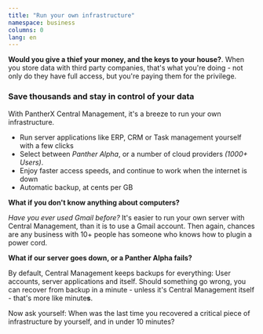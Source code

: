 ```yaml
---
title: "Run your own infrastructure"
namespace: business
columns: 0
lang: en
---
```


**Would you give a thief your money, and the keys to your house?**. When you store data with third party companies, that's what you're doing - not only do they have full access, but you're paying them for the privilege.

### Save thousands and stay in control of your data

With PantherX Central Management, it's a breeze to run your own infrastructure.

- Run server applications like ERP, CRM or Task management yourself with a few clicks
- Select between _Panther Alpha_, or a number of cloud providers _(1000+ Users)_.
- Enjoy faster access speeds, and continue to work when the internet is down
- Automatic backup, at cents per GB

**What if you don't know anything about computers?**

_Have you ever used Gmail before?_ It's easier to run your own server with Central Management, than it is to use a Gmail account. Then again, chances are any business with 10+ people has someone who knows how to plugin a power cord.

**What if our server goes down, or a Panther Alpha fails?**

By default, Central Management keeps backups for everything: User accounts, server applications and itself. Should something go wrong, you can recover from backup in a minute - unless it's Central Management itself - that's more like minute**s**.

Now ask yourself: When was the last time you recovered a critical piece of infrastructure by yourself, and in under 10 minutes?
